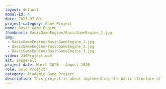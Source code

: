```yaml
---
layout: default
modal-id: 4
date: 2023-07-09
project-category: Game Project
name: Basic Game Engine
thumbnail: BasicGameEngine/BasicGameEngine_1.jpg
img: 
 - BasicGameEngine/BasicGameEngine_1.jpg
 - BasicGameEngine/BasicGameEngine_2.jpg
 - BasicGameEngine/BasicGameEngine_3.jpg
video: 230Project.mp4
alt: image-alt
project-date: March 2020 - August 2020
role: Solo Proejct
category: Academic Game Project
description: This project is about implementing the basic structure of a game engine. In addition to the engine, there are two simple 2D games included. One is a platformer game where players avoid obstacles and runs to the finish line, and the other is a shooting game where the players move a spaceship and destroy obstacles. <br> This project was developed in C++ and is aimed at providing a fundamental understanding of creating a game engine and implementing simple games using the created engine. Since it was a solo project, I created everything from scratch, but the graphics engine used for implementing the simple games was provided by the professor. <br> From features like debugging output, engine loop, FPS, components, connecting stages, and more, I personally implemented the basic functionalities that are typically included in a game engine. In the simple games created using this engine, I implemented character movement, basic AABB collision detection, shooting mechanics, Parallax scrolling background, and Wrapping – fundamental techniques commonly used in games. <br> It is a project where I was able to learn the structure and basic functions of the game engine. I had a very difficult experience working on the project without basic knowledge of the game engine, so I thought it would have been nice if I had done this project before working on it. It was a project to lay the foundation for the game engine again.
---
```

